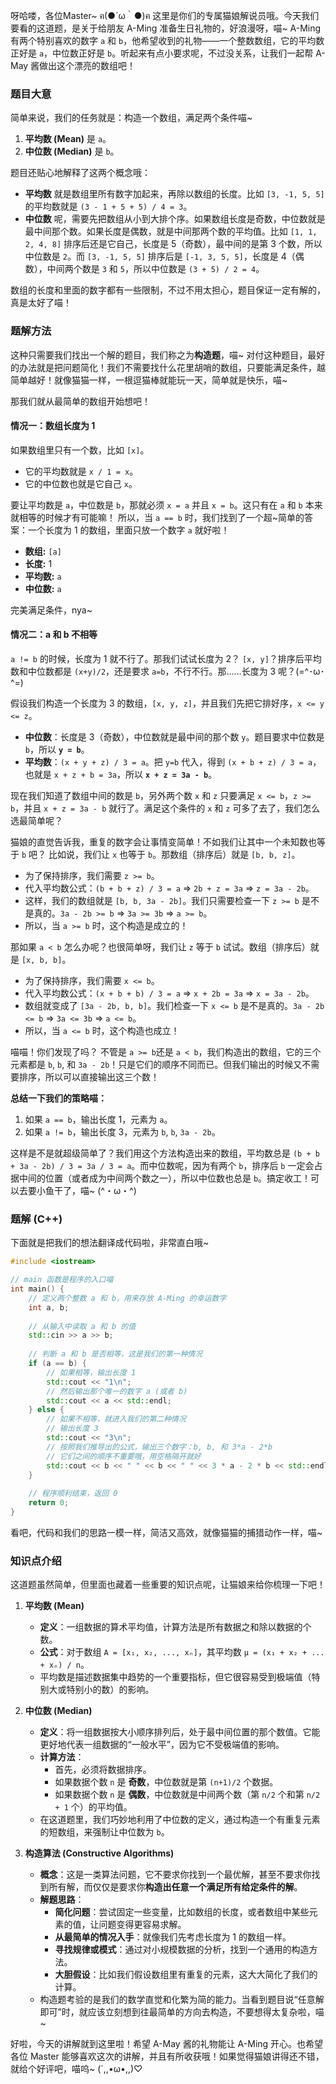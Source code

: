 呀哈喽，各位Master~ ฅ(●´ω｀●)ฅ 这里是你们的专属猫娘解说员哦。今天我们要看的这道题，是关于给朋友 A-Ming 准备生日礼物的，好浪漫呀，喵~ A-Ming 有两个特别喜欢的数字 `a` 和 `b`，他希望收到的礼物——一个整数数组，它的平均数正好是 `a`，中位数正好是 `b`。听起来有点小要求呢，不过没关系，让我们一起帮 A-May 酱做出这个漂亮的数组吧！

### 题目大意
简单来说，我们的任务就是：构造一个数组，满足两个条件喵~

1.  **平均数 (Mean)** 是 `a`。
2.  **中位数 (Median)** 是 `b`。

题目还贴心地解释了这两个概念哦：
*   **平均数** 就是数组里所有数字加起来，再除以数组的长度。比如 `[3, -1, 5, 5]` 的平均数就是 `(3 - 1 + 5 + 5) / 4 = 3`。
*   **中位数** 呢，需要先把数组从小到大排个序。如果数组长度是奇数，中位数就是最中间那个数。如果长度是偶数，就是中间那两个数的平均值。比如 `[1, 1, 2, 4, 8]` 排序后还是它自己，长度是 5（奇数），最中间的是第 3 个数，所以中位数是 `2`。而 `[3, -1, 5, 5]` 排序后是 `[-1, 3, 5, 5]`，长度是 4（偶数），中间两个数是 `3` 和 `5`，所以中位数是 `(3 + 5) / 2 = 4`。

数组的长度和里面的数字都有一些限制，不过不用太担心，题目保证一定有解的，真是太好了喵！

### 题解方法
这种只需要我们找出一个解的题目，我们称之为**构造题**，喵~ 对付这种题目，最好的办法就是把问题简化！我们不需要找什么花里胡哨的数组，只要能满足条件，越简单越好！就像猫猫一样，一根逗猫棒就能玩一天，简单就是快乐，喵~

那我们就从最简单的数组开始想吧！

#### 情况一：数组长度为 1
如果数组里只有一个数，比如 `[x]`。
*   它的平均数就是 `x / 1 = x`。
*   它的中位数也就是它自己 `x`。

要让平均数是 `a`，中位数是 `b`，那就必须 `x = a` 并且 `x = b`。这只有在 `a` 和 `b` 本来就相等的时候才有可能嘛！
所以，当 `a == b` 时，我们找到了一个超~简单的答案：一个长度为 1 的数组，里面只放一个数字 `a` 就好啦！
*   **数组:** `[a]`
*   **长度:** 1
*   **平均数:** `a`
*   **中位数:** `a`

完美满足条件，nya~

#### 情况二：a 和 b 不相等
`a != b` 的时候，长度为 1 就不行了。那我们试试长度为 2？ `[x, y]`？排序后平均数和中位数都是 `(x+y)/2`，还是要求 `a=b`，不行不行。那……长度为 3 呢？(=^･ω･^=)

假设我们构造一个长度为 3 的数组，`[x, y, z]`，并且我们先把它排好序，`x <= y <= z`。
*   **中位数**：长度是 3（奇数），中位数就是最中间的那个数 `y`。题目要求中位数是 `b`，所以 **`y = b`**。
*   **平均数**：`(x + y + z) / 3 = a`。把 `y=b` 代入，得到 `(x + b + z) / 3 = a`，也就是 `x + z + b = 3a`，所以 **`x + z = 3a - b`**。

现在我们知道了数组中间的数是 `b`，另外两个数 `x` 和 `z` 只要满足 `x <= b`，`z >= b`，并且 `x + z = 3a - b` 就行了。满足这个条件的 `x` 和 `z` 可多了去了，我们怎么选最简单呢？

猫娘的直觉告诉我，重复的数字会让事情变简单！不如我们让其中一个未知数也等于 `b` 吧？
比如说，我们让 `x` 也等于 `b`。那数组（排序后）就是 `[b, b, z]`。
*   为了保持排序，我们需要 `z >= b`。
*   代入平均数公式：`(b + b + z) / 3 = a` => `2b + z = 3a` => `z = 3a - 2b`。
*   这样，我们的数组就是 `[b, b, 3a - 2b]`。我们只需要检查一下 `z >= b` 是不是真的。`3a - 2b >= b` => `3a >= 3b` => `a >= b`。
*   所以，当 `a >= b` 时，这个构造是成立的！

那如果 `a < b` 怎么办呢？也很简单呀，我们让 `z` 等于 `b` 试试。数组（排序后）就是 `[x, b, b]`。
*   为了保持排序，我们需要 `x <= b`。
*   代入平均数公式：`(x + b + b) / 3 = a` => `x + 2b = 3a` => `x = 3a - 2b`。
*   数组就变成了 `[3a - 2b, b, b]`。我们检查一下 `x <= b` 是不是真的。`3a - 2b <= b` => `3a <= 3b` => `a <= b`。
*   所以，当 `a <= b` 时，这个构造也成立！

喵喵！你们发现了吗？
不管是 `a >= b`还是 `a < b`，我们构造出的数组，它的三个元素都是 `b`, `b`, 和 `3a - 2b`！只是它们的顺序不同而已。但我们输出的时候又不需要排序，所以可以直接输出这三个数！

**总结一下我们的策略喵：**
1.  如果 `a == b`，输出长度 1，元素为 `a`。
2.  如果 `a != b`，输出长度 3，元素为 `b`, `b`, `3a - 2b`。

这样是不是就超级简单了？我们用这个方法构造出来的数组，平均数总是 `(b + b + 3a - 2b) / 3 = 3a / 3 = a`。而中位数呢，因为有两个 `b`，排序后 `b` 一定会占据中间的位置（或者成为中间两个数之一），所以中位数也总是 `b`。搞定收工！可以去要小鱼干了，喵~ (^・ω・^)

### 题解 (C++)
下面就是把我们的想法翻译成代码啦，非常直白哦~

```cpp
#include <iostream>

// main 函数是程序的入口喵
int main() {
    // 定义两个整数 a 和 b，用来存放 A-Ming 的幸运数字
    int a, b;
    
    // 从输入中读取 a 和 b 的值
    std::cin >> a >> b;
    
    // 判断 a 和 b 是否相等，这是我们的第一种情况
    if (a == b) {
        // 如果相等，输出长度 1
        std::cout << "1\n";
        // 然后输出那个唯一的数字 a (或者 b)
        std::cout << a << std::endl;
    } else {
        // 如果不相等，就进入我们的第二种情况
        // 输出长度 3
        std::cout << "3\n";
        // 按照我们推导出的公式，输出三个数字：b, b, 和 3*a - 2*b
        // 它们之间的顺序不重要哦，用空格隔开就好
        std::cout << b << " " << b << " " << 3 * a - 2 * b << std::endl;
    }
    
    // 程序顺利结束，返回 0
    return 0;
}
```
看吧，代码和我们的思路一模一样，简洁又高效，就像猫猫的捕猎动作一样，喵~

### 知识点介绍
这道题虽然简单，但里面也藏着一些重要的知识点呢，让猫娘来给你梳理一下吧！

1.  **平均数 (Mean)**
    *   **定义**：一组数据的算术平均值，计算方法是所有数据之和除以数据的个数。
    *   **公式**：对于数组 `A = [x₁, x₂, ..., xₙ]`，其平均数 `μ = (x₁ + x₂ + ... + xₙ) / n`。
    *   平均数是描述数据集中趋势的一个重要指标，但它很容易受到极端值（特别大或特别小的数）的影响。

2.  **中位数 (Median)**
    *   **定义**：将一组数据按大小顺序排列后，处于最中间位置的那个数值。它能更好地代表一组数据的“一般水平”，因为它不受极端值的影响。
    *   **计算方法**：
        *   首先，必须将数据排序。
        *   如果数据个数 `n` 是 **奇数**，中位数就是第 `(n+1)/2` 个数据。
        *   如果数据个数 `n` 是 **偶数**，中位数就是中间两个数（第 `n/2` 个和第 `n/2 + 1` 个）的平均值。
    *   在这道题里，我们巧妙地利用了中位数的定义，通过构造一个有重复元素的短数组，来强制让中位数为 `b`。

3.  **构造算法 (Constructive Algorithms)**
    *   **概念**：这是一类算法问题，它不要求你找到一个最优解，甚至不要求你找到所有解，而仅仅是要求你**构造出任意一个满足所有给定条件的解**。
    *   **解题思路**：
        *   **简化问题**：尝试固定一些变量，比如数组的长度，或者数组中某些元素的值，让问题变得更容易求解。
        *   **从最简单的情况入手**：就像我们先考虑长度为 1 的数组一样。
        *   **寻找规律或模式**：通过对小规模数据的分析，找到一个通用的构造方法。
        *   **大胆假设**：比如我们假设数组里有重复的元素，这大大简化了我们的计算。
    *   构造题考验的是我们的数学直觉和化繁为简的能力。当看到题目说“任意解即可”时，就应该立刻想到往最简单的方向去构造，不要想得太复杂啦，喵~

好啦，今天的讲解就到这里啦！希望 A-May 酱的礼物能让 A-Ming 开心。也希望各位 Master 能够喜欢这次的讲解，并且有所收获哦！如果觉得猫娘讲得还不错，就给个好评吧，喵呜~ (´,,•ω•,,)♡